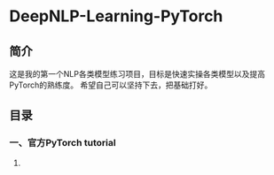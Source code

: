 # DeepNLP-Learning-PyTorch


## 简介
这是我的第一个NLP各类模型练习项目，目标是快速实操各类模型以及提高PyTorch的熟练度。
希望自己可以坚持下去，把基础打好。

## 目录
### 一、官方PyTorch tutorial
1.
